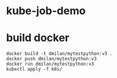 # kube-job-demo
# build docker 
```
docker build -t dmilan/mytestpython:v3 .
docker push dmilan/mytestpython:v3 
docker run dmilan/mytestpython:v3 
kubectl apply -f k8s/
```
